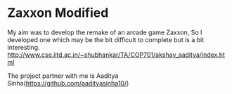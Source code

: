 # Zaxxon Modified
My aim was to develop the remake of an arcade game Zaxxon, So I developed one which may be the bit difficult to complete but is a bit interesting.
http://www.cse.iitd.ac.in/~shubhankar/TA/COP701/akshay_aaditya/index.html

The project partner with me is Aaditya Sinha(https://github.com/aadityasinha10/)
